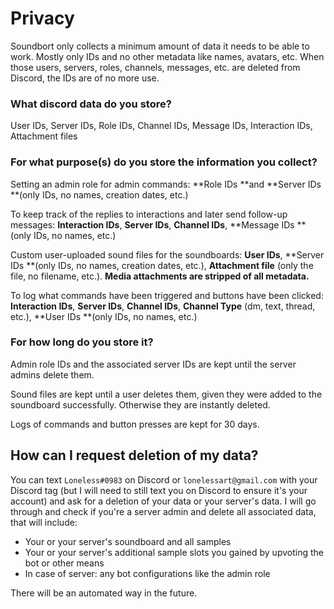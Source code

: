# Privacy

Soundbort only collects a minimum amount of data it needs to be able to work. Mostly only IDs and no other metadata like names, avatars, etc. When those users, servers, roles, channels, messages, etc. are deleted from Discord, the IDs are of no more use.

### **What discord data do you store?**

User IDs, Server IDs, Role IDs, Channel IDs, Message IDs, Interaction IDs, Attachment files

### **For what purpose(s) do you store the information you collect?**

Setting an admin role for admin commands: **Role IDs **and **Server IDs **(only IDs, no names, creation dates, etc.)

To keep track of the replies to interactions and later send follow-up messages: **Interaction IDs**, **Server IDs**, **Channel IDs**, **Message IDs **(only IDs, no names, etc.)

Custom user-uploaded sound files for the soundboards: **User IDs**, **Server IDs **(only IDs, no names, creation dates, etc.), **Attachment file** (only the file, no filename, etc.). **Media attachments are stripped of all metadata.**

To log what commands have been triggered and buttons have been clicked: **Interaction IDs**, **Server IDs**, **Channel IDs**, **Channel Type** (dm, text, thread, etc.), **User IDs **(only IDs, no names, etc.)

### **For how long do you store it?**

Admin role IDs and the associated server IDs are kept until the server admins delete them.

Sound files are kept until a user deletes them, given they were added to the soundboard successfully. Otherwise they are instantly deleted.

Logs of commands and button presses are kept for 30 days.

## How can I request deletion of my data?

You can text `Loneless#0983` on Discord or `lonelessart@gmail.com` with your Discord tag (but I will need to still text you on Discord to ensure it's your account) and ask for a deletion of your data or your server's data. I will go through and check if you're a server admin and delete all associated data, that will include:

* Your or your server's soundboard and all samples
* Your or your server's additional sample slots you gained by upvoting the bot or other means
* In case of server: any bot configurations like the admin role

There will be an automated way in the future.
